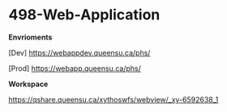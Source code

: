 # 498-Web-Application
**Envrioments**

[Dev] https://webappdev.queensu.ca/phs/

[Prod] https://webapp.queensu.ca/phs/



**Workspace**

https://qshare.queensu.ca/xythoswfs/webview/_xy-6592638_1
